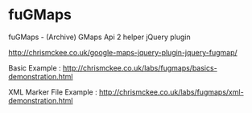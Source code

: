 fuGMaps
=======

fuGMaps - (Archive) GMaps Api 2 helper jQuery plugin

http://chrismckee.co.uk/google-maps-jquery-plugin-jquery-fugmap/

Basic Example : http://chrismckee.co.uk/labs/fugmaps/basics-demonstration.html

XML Marker File Example : http://chrismckee.co.uk/labs/fugmaps/xml-demonstration.html
